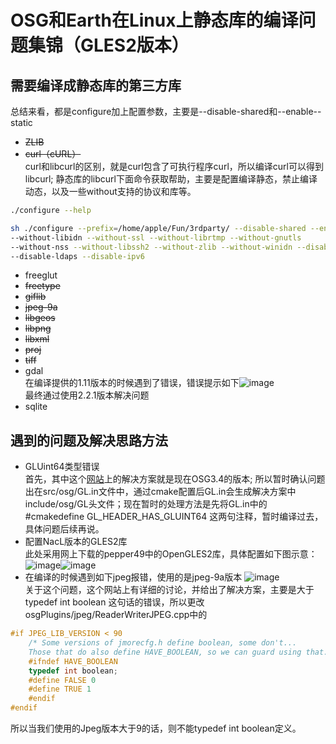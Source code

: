 # OSG和Earth在Linux上静态库的编译问题集锦（GLES2版本）

## 需要编译成静态库的第三方库

总结来看，都是configure加上配置参数，主要是--disable-shared和--enable--static

- ~~ZLIB~~
- ~~curl（cURL）~~  
curl和libcurl的区别，就是curl包含了可执行程序curl，所以编译curl可以得到libcurl;
静态库的libcurl下面命令获取帮助，主要是配置编译静态，禁止编译动态，以及一些without支持的协议和库等。

```bash
./configure --help
```

```bash
sh ./configure --prefix=/home/apple/Fun/3rdparty/ --disable-shared --enable-static
--without-libidn --without-ssl --without-librtmp --without-gnutls
--without-nss --without-libssh2 --without-zlib --without-winidn --disable-rtsp --disable-ldap
--disable-ldaps --disable-ipv6
```

- freeglut
- ~~freetype~~
- ~~giflib~~
- ~~jpeg-9a~~
- ~~libgeos~~
- ~~libpng~~
- ~~libxml~~
- ~~proj~~
- ~~tiff~~
- gdal  
在编译提供的1.11版本的时候遇到了错误，错误提示如下![image](file:///F:/img/gdalerror.jpg)  
最终通过使用2.2.1版本解决问题
- sqlite  

## 遇到的问题及解决思路方法

- GLUint64类型错误  
首先，其中这个[网站](http://forum.openscenegraph.org/viewtopic.php?t=15102)上的解决方案就是现在OSG3.4的版本;
所以暂时确认问题出在src/osg/GL.in文件中，通过cmake配置后GL.in会生成解决方案中include/osg/GL头文件；现在暂时的处理方法是先将GL.in中的#cmakedefine GL_HEADER_HAS_GLUINT64 这两句注释，暂时编译过去，具体问题后续再说。
- 配置NacL版本的GLES2库  
此处采用网上下载的pepper49中的OpenGLES2库，具体配置如下图示意：
![image](file:///F:/img/cmake1.jpg)![image](file:///F:/img/cmake2.jpg)
- 在编译的时候遇到如下jpeg报错，使用的是jpeg-9a版本
![image](file:///F:/img/jpeg.jpg)  
关于这个问题，这个网站上有详细的讨论，并给出了解决方案，主要是大于 typedef int boolean 这句话的错误，所以更改osgPlugins/jpeg/ReaderWriterJPEG.cpp中的
```C++
#if JPEG_LIB_VERSION < 90
    /* Some versions of jmorecfg.h define boolean, some don't...
    Those that do also define HAVE_BOOLEAN, so we can guard using that. */
    #ifndef HAVE_BOOLEAN
    typedef int boolean;
    #define FALSE 0
    #define TRUE 1
    #endif
#endif
```
所以当我们使用的Jpeg版本大于9的话，则不能typedef int boolean定义。
